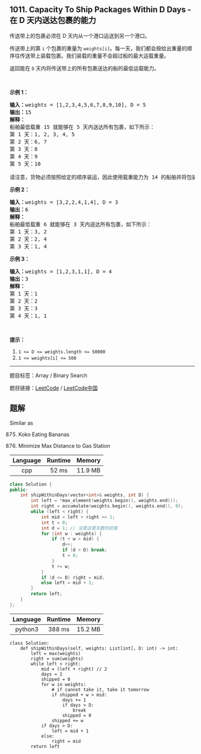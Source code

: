 ## 1011. Capacity To Ship Packages Within D Days - 在 D 天内送达包裹的能力

<!--If you want to use the English description, use `question.content` instead-->

<p>传送带上的包裹必须在 D 天内从一个港口运送到另一个港口。</p>

<p>传送带上的第 <code>i</code>&nbsp;个包裹的重量为&nbsp;<code>weights[i]</code>。每一天，我们都会按给出重量的顺序往传送带上装载包裹。我们装载的重量不会超过船的最大运载重量。</p>

<p>返回能在 <code>D</code> 天内将传送带上的所有包裹送达的船的最低运载能力。</p>

<p>&nbsp;</p>

<p><strong>示例 1：</strong></p>

<pre><strong>输入：</strong>weights = [1,2,3,4,5,6,7,8,9,10], D = 5
<strong>输出：</strong>15
<strong>解释：</strong>
船舶最低载重 15 就能够在 5 天内送达所有包裹，如下所示：
第 1 天：1, 2, 3, 4, 5
第 2 天：6, 7
第 3 天：8
第 4 天：9
第 5 天：10

请注意，货物必须按照给定的顺序装运，因此使用载重能力为 14 的船舶并将包装分成 (2, 3, 4, 5), (1, 6, 7), (8), (9), (10) 是不允许的。 
</pre>

<p><strong>示例 2：</strong></p>

<pre><strong>输入：</strong>weights = [3,2,2,4,1,4], D = 3
<strong>输出：</strong>6
<strong>解释：</strong>
船舶最低载重 6 就能够在 3 天内送达所有包裹，如下所示：
第 1 天：3, 2
第 2 天：2, 4
第 3 天：1, 4
</pre>

<p><strong>示例 3：</strong></p>

<pre><strong>输入：</strong>weights = [1,2,3,1,1], D = 4
<strong>输出：</strong>3
<strong>解释：</strong>
第 1 天：1
第 2 天：2
第 3 天：3
第 4 天：1, 1
</pre>

<p>&nbsp;</p>

<p><strong>提示：</strong></p>

<ol>
	<li><code>1 &lt;= D &lt;= weights.length &lt;= 50000</code></li>
	<li><code>1 &lt;= weights[i] &lt;= 500</code></li>
</ol>



-----

题目标签：Array / Binary Search

题目链接：[LeetCode](https://leetcode.com/problems/capacity-to-ship-packages-within-d-days/description/)  /  [LeetCode中国](https://leetcode-cn.com/problems/capacity-to-ship-packages-within-d-days/description/)

## 题解

Similar as

875. Koko Eating Bananas

774. Minimize Max Distance to Gas Station



| Language | Runtime | Memory |
|:---:|:---:|:---:|
| cpp  | 52  ms | 11.9 MB |

```cpp
class Solution {
public:
    int shipWithinDays(vector<int>& weights, int D) {
        int left = *max_element(weights.begin(), weights.end());
        int right = accumulate(weights.begin(), weights.end(), 0);
        while (left < right) {
            int mid = left + right >> 1;
            int t = 0;
            int d = 1; // 注意这里天数的初值
            for (int w : weights) {
                if (t + w > mid) {
                    d++;
                    if (d > D) break;
                    t = 0;
                }
                t += w;
            }
            if (d <= D) right = mid;
            else left = mid + 1;
        }
        return left;
    }
};
```


| Language | Runtime | Memory |
|:---:|:---:|:---:|
| python3  | 388  ms | 15.2 MB |

```python3
class Solution:
    def shipWithinDays(self, weights: List[int], D: int) -> int:
        left = max(weights)
        right = sum(weights)
        while left < right:
            mid = (left + right) // 2
            days = 1
            shipped = 0
            for w in weights:
                # if cannot take it, take it tomorrow
                if shipped + w > mid:
                    days += 1
                    if days > D:
                        break
                    shipped = 0
                shipped += w
            if days > D:
                left = mid + 1
            else:
                right = mid
        return left
```
